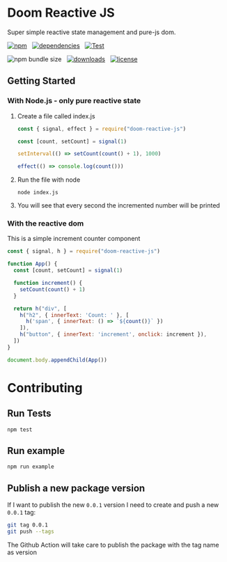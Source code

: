 # Doom Reactive JS

Super simple reactive state management and pure-js dom.

[![npm](https://img.shields.io/npm/v/doom-reactive-js?color=44CC11)](https://www.npmjs.com/package/doom-reactive-js)
&nbsp;
[![dependencies](https://img.shields.io/badge/dependencies-0-blue.svg?colorB=44CC11)](https://www.npmjs.com/package/doom-reactive-js?activeTab=dependencies)
&nbsp;
[![Test](https://github.com/AlessioCoser/doom-state-js/actions/workflows/test.yml/badge.svg)](https://github.com/AlessioCoser/doom-state-js/actions/workflows/test.yml)

![npm bundle size](https://img.shields.io/bundlephobia/minzip/doom-reactive-js)
&nbsp;
[![downloads](https://img.shields.io/npm/dt/doom-reactive-js.svg?colorB=007EC6)](https://www.npmjs.com/package/coinbase-pro-api)
&nbsp;
[![license](https://img.shields.io/badge/license-MIT-blue.svg?colorB=007EC6)](https://spdx.org/licenses/MIT)

## Getting Started

### With Node.js - only pure reactive state

1. Create a file called index.js
    ```javascript
    const { signal, effect } = require("doom-reactive-js")

    const [count, setCount] = signal(1)

    setInterval(() => setCount(count() + 1), 1000)

    effect(() => console.log(count()))
    ```
2. Run the file with node
    ```
    node index.js
    ```
3. You will see that every second the incremented number will be printed

### With the reactive dom

This is a simple increment counter component
```javascript
const { signal, h } = require("doom-reactive-js")

function App() {
  const [count, setCount] = signal(1)

  function increment() {
    setCount(count() + 1)
  }

  return h("div", [
    h("h2", { innerText: 'Count: ' }, [
      h('span', { innerText: () => `${count()}` })
    ]),
    h("button", { innerText: 'increment', onclick: increment }),
  ])
}

document.body.appendChild(App())
```



# Contributing

## Run Tests
```
npm test
```

## Run example
```
npm run example
```

## Publish a new package version
If I want to publish the new `0.0.1` version I need to create and push a new `0.0.1` tag:
```bash
git tag 0.0.1
git push --tags
```
The Github Action will take care to publish the package with the tag name as version